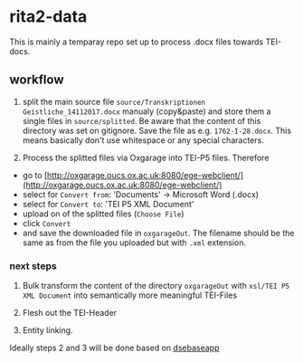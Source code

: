 # rita2-data

This is mainly a temparay repo set up to process .docx files towards TEI-docs.

## workflow

1. split the main source file `source/Transkriptionen Geistliche_14112017.docx` manualy (copy&paste) and store them a single files in `source/splitted`. Be aware that the content of this directory was set on gitignore. Save the file as e.g. `1762-I-28.docx`. This means basically don't use whitespace or any special characters.

2. Process the splitted files via Oxgarage into TEI-P5 files. Therefore

 * go to [http://oxgarage.oucs.ox.ac.uk:8080/ege-webclient/](http://oxgarage.oucs.ox.ac.uk:8080/ege-webclient/)
 * select for `Convert from`: 'Documents' -> Microsoft Word (.docx)
  * select for `Convert to`: 'TEI P5 XML Document'
  * upload on of the splitted files (`Choose File`)
  * click `Convert`
  * and save the downloaded file in `oxgarageOut`. The filename should be the same as from the file you uploaded but with `.xml` extension.

### next steps

1. Bulk transform the content of the directory `oxgarageOut` with `xsl/TEI P5 XML Document` into semantically more meaningful TEI-Files

2. Flesh out the TEI-Header

3. Entity linking.

Ideally steps 2 and 3 will be done based on [dsebaseapp](https://github.com/KONDE-AT/dsebaseapp)
